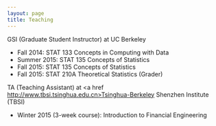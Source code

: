 ```yaml
---
layout: page
title: Teaching
---
```


GSI (Graduate Student Instructor) at UC Berkeley

* Fall 2014: STAT 133 Concepts in Computing with Data
* Summer 2015: STAT 135 Concepts of Statistics
* Fall 2015: STAT 135 Concepts of Statistics
* Fall 2015: STAT 210A Theoretical Statistics (Grader)

TA (Teaching Assistant) at <a href http://www.tbsi.tsinghua.edu.cn>Tsinghua-Berkeley Shenzhen Institute (TBSI)</a>

* Winter 2015 (3-week course): Introduction to Financial Engineering
